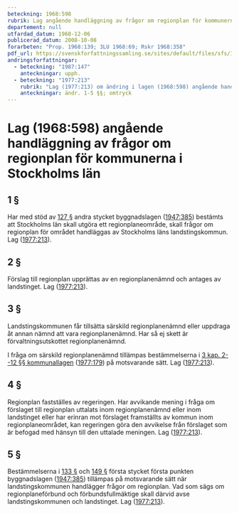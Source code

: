```yaml
---
beteckning: 1968:598
rubrik: Lag angående handläggning av frågor om regionplan för kommunerna i Stockholms län
departement: null
utfardad_datum: 1968-12-06
publicerad_datum: 2008-10-08
forarbeten: "Prop. 1968:139; 3LU 1968:69; Rskr 1968:358"
pdf_url: https://svenskforfattningssamling.se/sites/default/files/sfs/1968-12/SFS1968-598.pdf
andringsforfattningar:
  - beteckning: "1987:147"
    anteckningar: upph.
  - beteckning: "1977:213"
    rubrik: "Lag (1977:213) om ändring i lagen (1968:598) angående hand- läggning av frågor om region- plan för kommunerna i Stockholms län"
    anteckningar: ändr. 1-5 §§; omtryck
---
```


# Lag (1968:598) angående handläggning av frågor om regionplan för kommunerna i Stockholms län

## 1 §

Har med stöd av [127 §](#127) andra stycket byggnadslagen ([1947:385](https://selex.se/eli/sfs/1947/385)) bestämts att Stockholms län skall utgöra ett regionplaneområde, skall frågor om regionplan för området handläggas av Stockholms läns landstingskommun. Lag ([1977:213](https://selex.se/eli/sfs/1977/213)).

## 2 §

Förslag till regionplan upprättas av en regionplanenämnd och antages av landstinget. Lag ([1977:213](https://selex.se/eli/sfs/1977/213)).

## 3 §

Landstingskommunen får tillsätta särskild regionplanenämnd eller uppdraga åt annan nämnd att vara regionplanenämnd. Har så ej skett är förvaltningsutskottet regionplanenämnd.

I fråga om särskild regionplanenämnd tillämpas bestämmelserna i [3 kap. 2--12 §§ kommunallagen](https://selex.se/eli/sfs/1991/900#kap3.2) ([1977:179](https://selex.se/eli/sfs/1977/179)) på motsvarande sätt. Lag ([1977:213](https://selex.se/eli/sfs/1977/213)).

## 4 §

Regionplan fastställes av regeringen. Har avvikande mening i fråga om förslaget till regionplan uttalats inom regionplanenämnd eller inom landstinget eller har erinran mot förslaget framställts av kommun inom regionplaneområdet, kan regeringen göra den avvikelse från förslaget som är befogad med hänsyn till den uttalade meningen. Lag ([1977:213](https://selex.se/eli/sfs/1977/213)).

## 5 §

Bestämmelserna i [133 §](#133) och [149 §](#149) första stycket första punkten byggnadslagen ([1947:385](https://selex.se/eli/sfs/1947/385)) tillämpas på motsvarande sätt när landstingskommunen handlägger frågor om regionplan. Vad som sägs om regionplaneförbund och förbundsfullmäktige skall därvid avse landstingskommunen och landstinget. Lag ([1977:213](https://selex.se/eli/sfs/1977/213)).